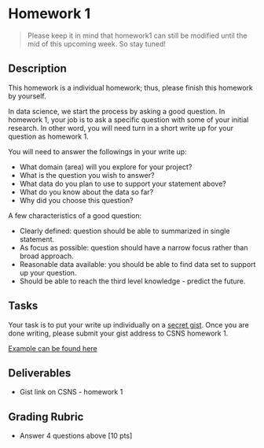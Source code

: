 # Homework 1

> Please keep it in mind that homework1 can still be modified until the mid of this upcoming week. So stay tuned!

## Description

This homework is a individual homework; thus, please finish this homework by yourself.

In data science, we start the process by asking a good question. In homework 1, your job is to ask a specific question with some of your initial research. In other word, you will need turn in a short write up for your question as homework 1.

You will need to answer the followings in your write up:

* What domain (area) will you explore for your project?
* What is the question you wish to answer?
* What data do you plan to use to support your statement above?
* What do you know about the data so far?
* Why did you choose this question?

A few characteristics of a good question:

* Clearly defined: question should be able to summarized in single statement.
* As focus as possible: question should have a narrow focus rather than broad approach.
* Reasonable data available: you should be able to find data set to support up your question.
* Should be able to reach the third level knowledge - predict the future.

## Tasks

Your task is to put your write up individually on a [secret gist][1]. Once you are done writing, please submit your gist address to CSNS homework 1.

[Example can be found here][2]

<script src="https://gist.github.com/rcliao/2be375d3d5d3b34bd3cfdfa0945f945c.js"></script>

## Deliverables

* Gist link on CSNS - homework 1

## Grading Rubric

* Answer 4 questions above [10 pts]

[1]: https://gist.github.com/
[2]: https://gist.github.com/rcliao/2be375d3d5d3b34bd3cfdfa0945f945c
